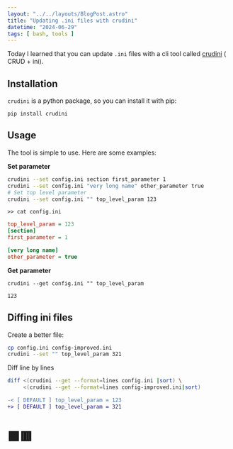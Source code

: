 ```yaml
---
layout: "../../layouts/BlogPost.astro"
title: "Updating .ini files with crudini"
datetime: "2024-06-29"
tags: [ bash, tools ]
---
```


Today I learned that you can update `.ini` files with a cli tool called [crudini](https://github.com/pixelb/crudini) (
CRUD + ini).

## Installation

`crudini` is a python package, so you can install it with pip:

```
pip install crudini
```

## Usage

The tool is simple to use. Here are some examples:

**Set parameter**

```bash
crudini --set config.ini section first_parameter 1
crudini --set config.ini "very long name" other_parameter true
# Set top level parameter
crudini --set config.ini "" top_level_param 123 
```

`>> cat config.ini`

```ini
top_level_param = 123
[section]
first_parameter = 1

[very long name]
other_parameter = true
```

**Get parameter**

```
crudini --get config.ini "" top_level_param

123
```

## Diffing ini files

Create a better file:

```bash
cp config.ini config-improved.ini
crudini --set "" top_level_param 321
```

Diff line by lines

```bash
diff <(crudini --get --format=lines config.ini |sort) \                                                                                                                                                       1 ↵
     <(crudini --get --format=lines config-improved.ini|sort)
```

```diff
-< [ DEFAULT ] top_level_param = 123
+> [ DEFAULT ] top_level_param = 321
```

# 🟩🟥
